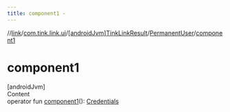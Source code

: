 ```yaml
---
title: component1 -
---
```

//[link](../../../index.md)/[com.tink.link.ui](../../index.md)/[[androidJvm]TinkLinkResult](../index.md)/[PermanentUser](index.md)/[component1](component1.md)



# component1  
[androidJvm]  
Content  
operator fun [component1](component1.md)(): [Credentials](../../../com.tink.model.credentials/[android-jvm]-credentials/index.md)  



